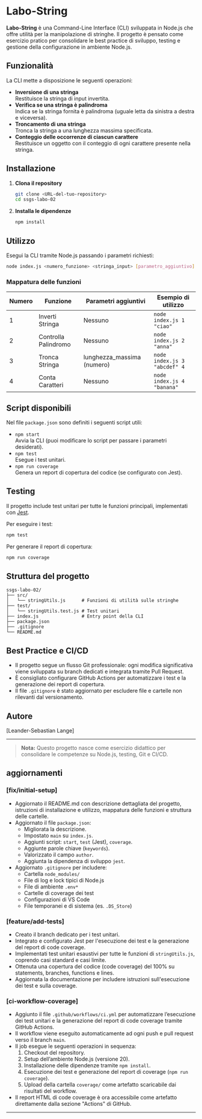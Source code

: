 # Labo-String

**Labo-String** è una Command-Line Interface (CLI) sviluppata in Node.js che offre utilità per la manipolazione di stringhe. Il progetto è pensato come esercizio pratico per consolidare le best practice di sviluppo, testing e gestione della configurazione in ambiente Node.js.

## Funzionalità

La CLI mette a disposizione le seguenti operazioni:

- **Inversione di una stringa**  
  Restituisce la stringa di input invertita.
- **Verifica se una stringa è palindroma**  
  Indica se la stringa fornita è palindroma (uguale letta da sinistra a destra e viceversa).
- **Troncamento di una stringa**  
  Tronca la stringa a una lunghezza massima specificata.
- **Conteggio delle occorrenze di ciascun carattere**  
  Restituisce un oggetto con il conteggio di ogni carattere presente nella stringa.

## Installazione

1. **Clona il repository**
   ```sh
   git clone <URL-del-tuo-repository>
   cd ssgs-labo-02
   ```

2. **Installa le dipendenze**
   ```sh
   npm install
   ```

## Utilizzo

Esegui la CLI tramite Node.js passando i parametri richiesti:

```sh
node index.js <numero_funzione> <stringa_input> [parametro_aggiuntivo]
```

### Mappatura delle funzioni

| Numero | Funzione                | Parametri aggiuntivi         | Esempio di utilizzo                                 |
|--------|------------------------|------------------------------|-----------------------------------------------------|
| 1      | Inverti Stringa        | Nessuno                      | `node index.js 1 "ciao"`                            |
| 2      | Controlla Palindromo   | Nessuno                      | `node index.js 2 "anna"`                            |
| 3      | Tronca Stringa         | lunghezza_massima (numero)   | `node index.js 3 "abcdef" 4`                        |
| 4      | Conta Caratteri        | Nessuno                      | `node index.js 4 "banana"`                          |

## Script disponibili

Nel file `package.json` sono definiti i seguenti script utili:

- `npm start`  
  Avvia la CLI (puoi modificare lo script per passare i parametri desiderati).
- `npm test`  
  Esegue i test unitari.
- `npm run coverage`  
  Genera un report di copertura del codice (se configurato con Jest).

## Testing

Il progetto include test unitari per tutte le funzioni principali, implementati con [Jest](https://jestjs.io/).

Per eseguire i test:
```sh
npm test
```

Per generare il report di copertura:
```sh
npm run coverage
```

## Struttura del progetto

```
ssgs-labo-02/
├── src/
│   └── stringUtils.js      # Funzioni di utilità sulle stringhe
├── test/
│   └── stringUtils.test.js # Test unitari
├── index.js                # Entry point della CLI
├── package.json
├── .gitignore
└── README.md
```

## Best Practice e CI/CD

- Il progetto segue un flusso Git professionale: ogni modifica significativa viene sviluppata su branch dedicati e integrata tramite Pull Request.
- È consigliato configurare GitHub Actions per automatizzare i test e la generazione dei report di copertura.
- Il file `.gitignore` è stato aggiornato per escludere file e cartelle non rilevanti dal versionamento.

## Autore

[Leander-Sebastian Lange]

---

> **Nota:** Questo progetto nasce come esercizio didattico per consolidare le competenze su Node.js, testing, Git e CI/CD.

## aggiornamenti 
### [fix/initial-setup]
- Aggiornato il README.md con descrizione dettagliata del progetto, istruzioni di installazione e utilizzo, mappatura delle funzioni e struttura delle cartelle.
- Aggiornato il file `package.json`:
  - Migliorata la descrizione.
  - Impostato `main` su `index.js`.
  - Aggiunti script: `start`, `test` (Jest), `coverage`.
  - Aggiunte parole chiave (`keywords`).
  - Valorizzato il campo `author`.
  - Aggiunta la dipendenza di sviluppo `jest`.
- Aggiornato `.gitignore` per includere:
  - Cartella `node_modules/`
  - File di log e lock tipici di Node.js
  - File di ambiente `.env*`
  - Cartelle di coverage dei test
  - Configurazioni di VS Code
  - File temporanei e di sistema (es. `.DS_Store`)

### [feature/add-tests]
- Creato il branch dedicato per i test unitari.
- Integrato e configurato Jest per l'esecuzione dei test e la generazione del report di code coverage.
- Implementati test unitari esaustivi per tutte le funzioni di `stringUtils.js`, coprendo casi standard e casi limite.
- Ottenuta una copertura del codice (code coverage) del 100% su statements, branches, functions e lines.
- Aggiornata la documentazione per includere istruzioni sull'esecuzione dei test e sulla coverage.

### [ci-workflow-coverage]
- Aggiunto il file `.github/workflows/ci.yml` per automatizzare l’esecuzione dei test unitari e la generazione del report di code coverage tramite GitHub Actions.
- Il workflow viene eseguito automaticamente ad ogni push e pull request verso il branch `main`.
- Il job esegue le seguenti operazioni in sequenza:
  1. Checkout del repository.
  2. Setup dell’ambiente Node.js (versione 20).
  3. Installazione delle dipendenze tramite `npm install`.
  4. Esecuzione dei test e generazione del report di coverage (`npm run coverage`).
  5. Upload della cartella `coverage/` come artefatto scaricabile dai risultati del workflow.
- Il report HTML di code coverage è ora accessibile come artefatto direttamente dalla sezione "Actions" di GitHub.

---
